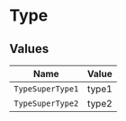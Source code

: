 # Type


## Values

| Name             | Value            |
| ---------------- | ---------------- |
| `TypeSuperType1` | type1            |
| `TypeSuperType2` | type2            |